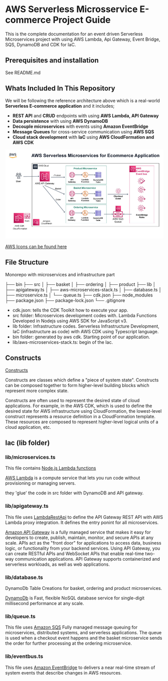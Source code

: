# AWS Serverless Microsservice E-commerce Project Guide

This is the complete documentation for an event driven Serverless Microservices project with using AWS Lambda, Api Gateway, Event Bridge, SQS, DynamoDB and CDK for IaC.

## Prerequisites and installation

See README.md

## Whats Included In This Repository

We will be following the reference architecture above which is a real-world **Serverless E-commerce application** and it includes;

* **REST API** and **CRUD** endpoints with using **AWS Lambda, API Gateway**
* **Data persistence** with using **AWS DynamoDB**
* **Decouple microservices** with events using **Amazon EventBridge**
* **Message Queues** for cross-service communication using **AWS SQS**
* **Cloud stack development** with **IaC** using **AWS CloudFormation and AWS CDK**

![Serverless Microservices Flowchart](Serverless-Microservices-flowchart.jpg)

[AWS Icons can be found here](https://aws.amazon.com/pt/architecture/icons/)

## File Structure

Monorepo with microservices and infrastructure part

├── bin
├── src
│   ├── basket
│   ├── ordering
│   ├── product
├── lib
│   ├── apigateway.ts
│   ├── aws-microservices-stack.ts
│   ├── database.ts
│   ├── microservice.ts
│   └── queue.ts
├── cdk.json
├── node_modules
├── package.json
├── package-lock.json
└── .gitignore

* cdk.json: tells the CDK Toolkit how to execute your app.
* src folder: Microservices development codes with. Lambda Functions Developed in Nodejs using AWS SDK for JavaScript v3.
* lib folder: Infrastructure codes. Serverless Infrastructure Development, IaC (infrastructure as code) with AWS CDK using Typescript language.
* bin folder: generated by aws cdk. Starting point of our application.
* lib/aws-microservices-stack.ts: begin of the Iac.

## Constructs

[Constructs](https://www.npmjs.com/package/constructs)

Constructs are classes which define a "piece of system state". Constructs can be composed together to form higher-level building blocks which represent more complex state.

Constructs are often used to represent the desired state of cloud applications. For example, in the AWS CDK, which is used to define the desired state for AWS infrastructure using CloudFormation, the lowest-level construct represents a resource definition in a CloudFormation template. These resources are composed to represent higher-level logical units of a cloud application, etc.

## Iac (lib folder)

### lib/microservices.ts

This file contains [Node.js Lambda functions](https://docs.aws.amazon.com/cdk/api/v1/docs/@aws-cdk_aws-lambda-nodejs.NodejsFunction.html)

[AWS Lambda](https://docs.aws.amazon.com/lambda/latest/dg/welcome.html) is a compute service that lets you run code without provisioning or managing servers.

they 'glue' the code in src folder with DynamoDB and API gateway.

### lib/apigateway.ts

This file uses [LambdaRestApi](https://docs.aws.amazon.com/cdk/api/v2/docs/aws-cdk-lib.aws_apigateway.LambdaRestApi.html) to define the API Gateway REST API with AWS Lambda proxy integration. It defines the entry ponint for all microservices.

[Amazon API Gateway](https://aws.amazon.com/api-gateway) is a fully managed service that makes it easy for developers to create, publish, maintain, monitor, and secure APIs at any scale. APIs act as the "front door" for applications to access data, business logic, or functionality from your backend services. Using API Gateway, you can create RESTful APIs and WebSocket APIs that enable real-time two-way communication applications. API Gateway supports containerized and serverless workloads, as well as web applications.

### lib/database.ts

DynamoDb Table Creations for basket, ordering and product microservices.

[DynamoDb](https://aws.amazon.com/dynamodb/) is Fast, flexible NoSQL database service for single-digit millisecond performance at any scale.

### lib/queue.ts

This file uses [Amazon SQS](https://aws.amazon.com/sqs) Fully managed message queuing for microservices, distributed systems, and serverless applications. The queue is used when a checkout event happens and the basket microservice sends the order for further processing at the ordering microservice.

### lib/eventbus.ts

This file uses [Amazon EventBridge](https://docs.aws.amazon.com/cdk/api/v2/docs/aws-cdk-lib.aws_events-readme.html) to delivers a near real-time stream of system events that describe changes in AWS resources.
